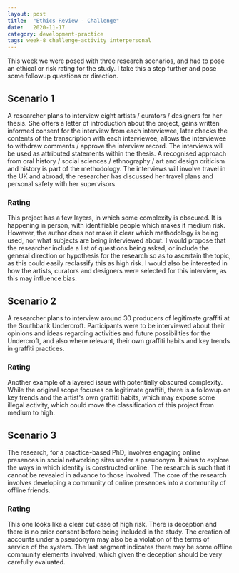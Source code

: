 ```yaml
---
layout: post
title:  "Ethics Review - Challenge"
date:   2020-11-17 
category: development-practice
tags: week-8 challenge-activity interpersonal
---
```


This week we were posed with three research scenarios, and had to pose an ethical or risk rating for the study. I take this a step further and pose some followup questions or direction. 

## Scenario 1
A researcher plans to interview eight artists / curators / designers for her thesis. She offers a letter of introduction about the project, gains written informed consent for the interview from each interviewee, later checks the contents of the transcription with each interviewee, allows the interviewee to withdraw comments / approve the interview record. The interviews will be used as attributed statements within the thesis. A recognised approach from oral history / social sciences / ethnography / art and design criticism and history is part of the methodology. The interviews will involve travel in the UK and abroad, the researcher has discussed her travel plans and personal safety with her supervisors.

### Rating
This project has a few layers, in which some complexity is obscured. It is happening in person, with identifiable people which makes it medium risk. However, the author does not make it clear which methodology is being used, nor what subjects are being interviewed about. I would propose that the researcher include a list of questions being asked, or include the general direction or hypothesis for the research so as to ascertain the topic, as this could easily reclassify this as high risk. I would also be interested in how the artists, curators and designers were selected for this interview, as this may influence bias. 

## Scenario 2
A researcher plans to interview around 30 producers of legitimate graffiti at the Southbank Undercroft. Participants were to be interviewed about their opinions and ideas regarding activities and future possibilities for the Undercroft, and also where relevant, their own graffiti habits and key trends in graffiti practices.

### Rating
Another example of a layered issue with potentially obscured complexity. While the original scope focuses on legitimate graffiti, there is a followup on key trends and the artist's own graffiti habits, which may expose some illegal activity, which could move the classification of this project from medium to high.

## Scenario 3
The research, for a practice-based PhD, involves engaging online presences in social networking sites under a pseudonym. It aims to explore the ways in which identity is constructed online. The research is such that it cannot be revealed in advance to those involved. The core of the research involves developing a community of online presences into a community of offline friends.

### Rating
This one looks like a clear cut case of high risk. There is deception and there is no prior consent before being included in the study. The creation of accounts under a pseudonym may also be a violation of the terms of service of the system. The last segment indicates there may be some offline community elements involved, which given the deception should be very carefully evaluated. 

